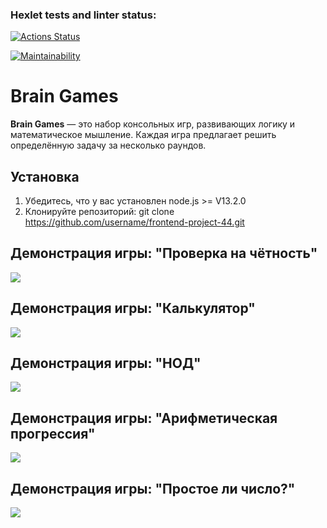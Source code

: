 ### Hexlet tests and linter status:
[![Actions Status](https://github.com/arturyeszhanov/frontend-project-44/actions/workflows/hexlet-check.yml/badge.svg)](https://github.com/arturyeszhanov/frontend-project-44/actions)

[![Maintainability](https://api.codeclimate.com/v1/badges/b2b9d8de50692731e5ba/maintainability)](https://codeclimate.com/github/arturyeszhanov/frontend-project-44/maintainability)



# Brain Games
**Brain Games** — это набор консольных игр, развивающих логику и математическое мышление. 
Каждая игра предлагает решить определённую задачу за несколько раундов.


## Установка

1. Убедитесь, что у вас установлен node.js >= V13.2.0
2. Клонируйте репозиторий:
   git clone https://github.com/username/frontend-project-44.git



## Демонстрация игры: "Проверка на чётность"

<a href="https://asciinema.org/a/cvwAZzMlVqXb1JRDTnmB2OKHb" target="_blank"><img src="https://asciinema.org/a/cvwAZzMlVqXb1JRDTnmB2OKHb.svg" /></a>



## Демонстрация игры: "Калькулятор"

<a href="https://asciinema.org/a/2FauBGOtUJrvwHjUO5tfZwv4H" target="_blank"><img src="https://asciinema.org/a/2FauBGOtUJrvwHjUO5tfZwv4H.svg" /></a>



## Демонстрация игры: "НОД"
<a href="https://asciinema.org/a/AttuUtY1ETadqBTh7lrJnhc4n" target="_blank"><img src="https://asciinema.org/a/AttuUtY1ETadqBTh7lrJnhc4n.svg" /></a>



## Демонстрация игры: "Арифметическая прогрессия"
<a href="https://asciinema.org/a/Sxwwr0piXHKKOhxnHz5vZaaZk" target="_blank"><img src="https://asciinema.org/a/Sxwwr0piXHKKOhxnHz5vZaaZk.svg" /></a>



## Демонстрация игры: "Простое ли число?"
<a href="https://asciinema.org/a/YBlnfqSTHFshbfYH8HBDdruvD" target="_blank"><img src="https://asciinema.org/a/YBlnfqSTHFshbfYH8HBDdruvD.svg" /></a>